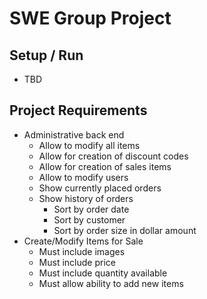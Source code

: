 # SWE Group Project

## Setup / Run

- TBD

## Project Requirements

- Administrative back end
  - Allow to modify all items
  - Allow for creation of discount codes
  - Allow for creation of sales items
  - Allow to modify users
  - Show currently placed orders
  - Show history of orders
    - Sort by order date
    - Sort by customer
    - Sort by order size in dollar amount
- Create/Modify Items for Sale
  - Must include images
  - Must include price
  - Must include quantity available
  - Must allow ability to add new items  

